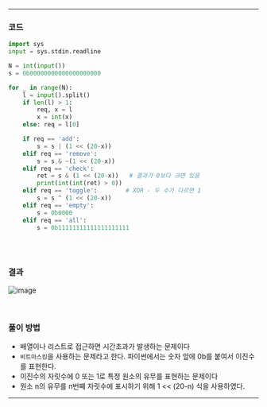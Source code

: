 ___
### 코드
```python
import sys
input = sys.stdin.readline

N = int(input())
s = 0b00000000000000000000

for _ in range(N):
    l = input().split()
    if len(l) > 1: 
        req, x = l
        x = int(x)
    else: req = l[0]

    if req == 'add':
        s = s | (1 << (20-x))
    elif req == 'remove':
        s = s & ~(1 << (20-x))
    elif req == 'check':
        ret = s & (1 << (20-x))   # 결과가 0보다 크면 있음
        print(int(int(ret) > 0))
    elif req == 'toggle':        # XOR - 두 수가 다르면 1
        s = s ^ (1 << (20-x))
    elif req == 'empty':
        s = 0b0000
    elif req == 'all':
        s = 0b11111111111111111111
        
```
<br>

### 결과
![image](https://user-images.githubusercontent.com/50696567/191655963-49d32396-a8d2-4d99-8b10-3e86f331cded.png)

<br>

### 풀이 방법
- 배열이나 리스트로 접근하면 시간초과가 발생하는 문제이다
- `비트마스킹`을 사용하는 문제라고 한다. 파이썬에서는 숫자 앞에 0b를 붙여서 이진수를 표현한다.
- 이진수의 자릿수에 0 또는 1로 특정 원소의 유무를 표현하는 문제이다
- 원소 n의 유무를 n번째 자릿수에 표시하기 위해 1 << (20-n) 식을 사용하였다.
___
